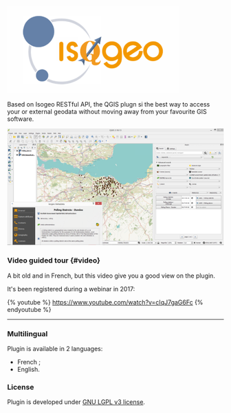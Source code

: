 <img src="https://github.com/isogeo/isogeo-plugin-qgis/blob/master/img/logo_complet_IsoQGIS.png?raw=true" width="400">

Based on Isogeo RESTful API, the QGIS plugn si the best way to access your or external geodata without moving away from your favourite GIS software.

![](https://raw.githubusercontent.com/isogeo/isogeo-plugin-qgis/master/img/en/ui_tabs_main_add_service_wms_en.png "Overview of Isogeo plugin for QGIS")

### Video guided tour {#video}

A bit old and in French, but this video give you a good view on the plugin.

It's been registered during a webinar in 2017:

{% youtube %}
https://www.youtube.com/watch?v=cIqJ7gaG6Fc
{% endyoutube %}

---

### Multilingual

Plugin is available in 2 languages:

* French ;
* English.

### License

Plugin is developed under [GNU LGPL v3 license](https://github.com/isogeo/isogeo-plugin-qgis/blob/master/LICENSE).
